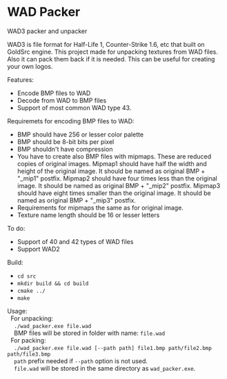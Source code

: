 # WAD Packer
WAD3 packer and unpacker

WAD3 is file format for Half-Life 1, Counter-Strike 1.6, etc that built on GoldSrc engine.
This project made for unpacking textures from WAD files.
Also it can pack them back if it is needed.
This can be useful for creating your own logos.

Features:
  - Encode BMP files to WAD
  - Decode from WAD to BMP files
  - Support of most common WAD type 43.
  
Requiremets for encoding BMP files to WAD:
  - BMP should have 256 or lesser color palette
  - BMP should be 8-bit bits per pixel
  - BMP shouldn't have compression
  - You have to create also BMP files with mipmaps. These are reduced copies of original images.
  Mipmap1 should have half the width and height of the original image. It should be named as original BMP + "_mip1" postfix.
  Mipmap2 should have four times less than the original image. It should be named as original BMP + "_mip2" postfix.
  Mipmap3 should have eight times smaller than the original image. It should be named as original BMP + "_mip3" postfix.
  - Requirements for mipmaps the same as for original image.
  - Texture name length should be 16 or lesser letters
  
To do:
  - Support of 40 and 42 types of WAD files
  - Support WAD2

Build:
  - `cd src`
  - `mkdir build && cd build`
  - `cmake ../`
  - `make`
  
Usage:  
&nbsp;&nbsp;For unpacking:  
&nbsp;&nbsp;&nbsp;&nbsp;`./wad_packer.exe file.wad`  
&nbsp;&nbsp;&nbsp;&nbsp;BMP files will be stored in folder with name: `file.wad`  
&nbsp;&nbsp;For packing:  
&nbsp;&nbsp;&nbsp;&nbsp;`./wad_packer.exe file.wad [--path path] file1.bmp path/file2.bmp path/file3.bmp`  
&nbsp;&nbsp;&nbsp;&nbsp;`path` prefix needed if `--path` option is not used.  
&nbsp;&nbsp;&nbsp;&nbsp;`file.wad` will be stored in the same directory as `wad_packer.exe`.  
  
